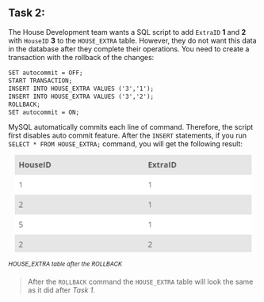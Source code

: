 ## Task 2:

The House Development team wants a SQL script to add `ExtraID` **1** and **2** with `HouseID` **3** to the `HOUSE_EXTRA` table. However, they do not want this data in the database after they complete their operations. You need to create a transaction with the rollback of the changes:

```mysql
SET autocommit = OFF;
START TRANSACTION;
INSERT INTO HOUSE_EXTRA VALUES ('3','1');
INSERT INTO HOUSE_EXTRA VALUES ('3','2');
ROLLBACK;
SET autocommit = ON;
```

MySQL automatically commits each line of command. Therefore, the script first disables auto commit feature. After the `INSERT` statements, if you run `SELECT * FROM HOUSE_EXTRA;` command, you will get the following result:

<p align='center'>
<img src='../assets/MLfCdPRRaWPNj4sMg45T.png' width='95%' alt='HOUSE_EXTRA table after the ROLLBACK' />
</p>

<sup>_HOUSE_EXTRA table after the ROLLBACK_</sup>

> After the `ROLLBACK` command the `HOUSE_EXTRA` table will look the same as it did after _Task 1_.
